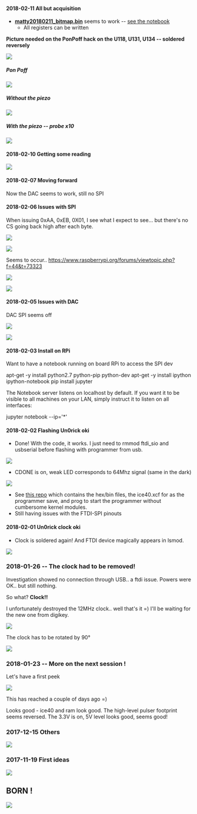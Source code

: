
#### 2018-02-11 All but acquisition

* __[matty20180211_bitmap.bin](/matty/prog_flash/MATTY20180211_bitmap.bin)__ seems to work -- [see the notebook](/matty/prog_flash/MATTY20180211_bitmap.ipynb)
  * All registers can be written

__Picture needed on the PonPoff hack on the U118, U131, U134 -- soldered reversely__

![](/matty/images/IMG_20180212_195429.jpg)

##### Pon Poff

![](/matty/images/pon/1_pulses.png) 

##### Without the piezo

![](/matty/images/pon/2_nopiezo.png)

##### With the piezo -- probe x10

![](/matty/images/pon/3_piezo.png)

#### 2018-02-10 Getting some reading

![](/matty/images/setup.png)



#### 2018-02-07 Moving forward

Now the DAC seems to work, still no SPI


#### 2018-02-06 Issues with SPI

When issuing 0xAA, 0xEB, 0X01, I see what I expect to see... but there's no  CS going back high after each byte.

![](/matty/images/debug/CLK+CS.BMP)

![](/matty/images/debug/CLK+MOSI.BMP)

Seems to occur.. https://www.raspberrypi.org/forums/viewtopic.php?f=44&t=73323 

![](/matty/images/debug/individual-xfer-miso.BMP)

![](/matty/images/debug/individual-xfer-CS.BMP)

#### 2018-02-05 Issues with DAC

DAC SPI seems off

![](/matty/images/debug/sdbleu_yellowcs.BMP)

![](/matty/images/debug/bleusdi_yellowsclk.BMP)

#### 2018-02-03 Install on RPi

Want to have a notebook running on board RPi to access the SPI dev

apt-get -y install python2.7 python-pip python-dev
apt-get -y install ipython ipython-notebook
pip install jupyter


The Notebook server listens on localhost by default. If you want it to be visible to all machines on your LAN, simply instruct it to listen on all interfaces:

jupyter notebook --ip='*'


#### 2018-02-02 Flashing Un0rick oki

* Done! With the code, it works. I just need to rmmod ftdi_sio and usbserial before flashing with programmer from usb.

![](/matty/images/IMG_20180202_233901.jpg)

* CDONE is on, weak LED corresponds to 64Mhz signal (same in the dark)

![](/matty/images/IMG_20180202_233921.jpg)

* See [this repo](/matty/prog_flash/) which contains the hex/bin files, the ice40.xcf for as the programmer save, and prog to start the programmer without cumbersome kernel modules.
* Still having issues with the FTDI-SPI pinouts


#### 2018-02-01 Un0rick clock oki

* Clock is soldered again! And FTDI device magically appears in lsmod.

![](/matty/images/IMG_20180203_131837.jpg)

### 2018-01-26 -- The clock had to be removed!

Investigation showed no connection through USB.. a ftdi issue. Powers were OK.. but still nothing.

So what? __Clock!!__

I unfortunately destroyed the 12MHz clock.. well that's it =) I'll be waiting for the new one from digikey.


![](/matty/images/IMG_20180126_200809.jpg)

The clock has to be rotated by 90°

![](/matty/images/20180126--compare.png)


### 2018-01-23 -- More on the next session !

Let's have a first peek

![](/matty/images/IMG_20180115_194856.jpg)

This has reached a couple of days ago =)

Looks good - ice40 and ram look good. The high-level pulser footprint seems reversed. The 3.3V is on, 5V level looks good, seems good!


### 2017-12-15 Others

![](/include/uniBoard/unimatty-2a.png)

### 2017-11-19 First ideas

![](/include/uniBoard/unisimple.jpg)


## BORN !

![](/matty/images/arf.jpg)
